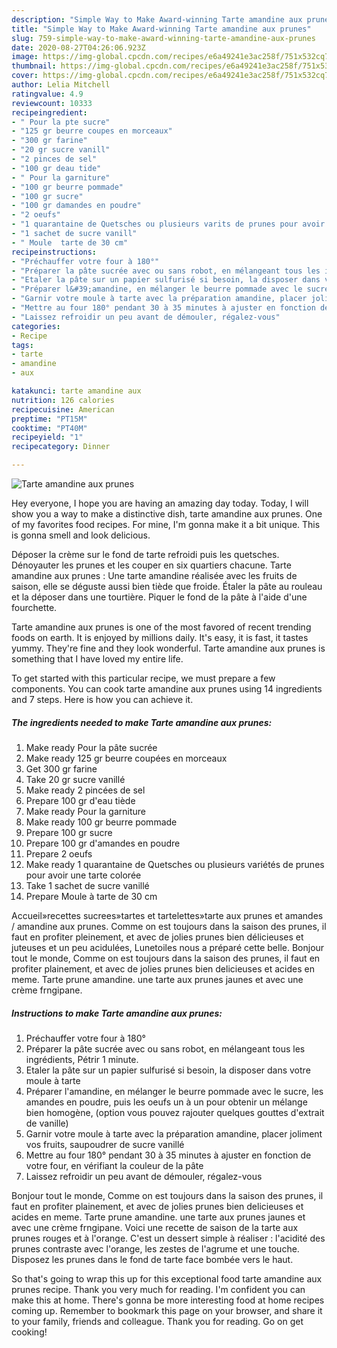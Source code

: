 ```yaml
---
description: "Simple Way to Make Award-winning Tarte amandine aux prunes"
title: "Simple Way to Make Award-winning Tarte amandine aux prunes"
slug: 759-simple-way-to-make-award-winning-tarte-amandine-aux-prunes
date: 2020-08-27T04:26:06.923Z
image: https://img-global.cpcdn.com/recipes/e6a49241e3ac258f/751x532cq70/tarte-amandine-aux-prunes-photo-principale-de-la-recette.jpg
thumbnail: https://img-global.cpcdn.com/recipes/e6a49241e3ac258f/751x532cq70/tarte-amandine-aux-prunes-photo-principale-de-la-recette.jpg
cover: https://img-global.cpcdn.com/recipes/e6a49241e3ac258f/751x532cq70/tarte-amandine-aux-prunes-photo-principale-de-la-recette.jpg
author: Lelia Mitchell
ratingvalue: 4.9
reviewcount: 10333
recipeingredient:
- " Pour la pte sucre"
- "125 gr beurre coupes en morceaux"
- "300 gr farine"
- "20 gr sucre vanill"
- "2 pinces de sel"
- "100 gr deau tide"
- " Pour la garniture"
- "100 gr beurre pommade"
- "100 gr sucre"
- "100 gr damandes en poudre"
- "2 oeufs"
- "1 quarantaine de Quetsches ou plusieurs varits de prunes pour avoir une tarte colore"
- "1 sachet de sucre vanill"
- " Moule  tarte de 30 cm"
recipeinstructions:
- "Préchauffer votre four à 180°"
- "Préparer la pâte sucrée avec ou sans robot, en mélangeant tous les ingrédients, Pétrir 1 minute."
- "Etaler la pâte sur un papier sulfurisé si besoin, la disposer dans votre moule à tarte"
- "Préparer l&#39;amandine, en mélanger le beurre pommade avec le sucre, les amandes en poudre, puis les oeufs un à un pour obtenir un mélange bien homogène, (option vous pouvez rajouter quelques gouttes d&#39;extrait de vanille)"
- "Garnir votre moule à tarte avec la préparation amandine, placer joliment vos fruits, saupoudrer de sucre vanillé"
- "Mettre au four 180° pendant 30 à 35 minutes à ajuster en fonction de votre four, en vérifiant la couleur de la pâte"
- "Laissez refroidir un peu avant de démouler, régalez-vous"
categories:
- Recipe
tags:
- tarte
- amandine
- aux

katakunci: tarte amandine aux 
nutrition: 126 calories
recipecuisine: American
preptime: "PT15M"
cooktime: "PT40M"
recipeyield: "1"
recipecategory: Dinner

---
```



![Tarte amandine aux prunes](https://img-global.cpcdn.com/recipes/e6a49241e3ac258f/751x532cq70/tarte-amandine-aux-prunes-photo-principale-de-la-recette.jpg)

Hey everyone, I hope you are having an amazing day today. Today, I will show you a way to make a distinctive dish, tarte amandine aux prunes. One of my favorites food recipes. For mine, I'm gonna make it a bit unique. This is gonna smell and look delicious.

Déposer la crème sur le fond de tarte refroidi puis les quetsches. Dénoyauter les prunes et les couper en six quartiers chacune. Tarte amandine aux prunes : Une tarte amandine réalisée avec les fruits de saison, elle se déguste aussi bien tiède que froide. Étaler la pâte au rouleau et la déposer dans une tourtière. Piquer le fond de la pâte à l&#39;aide d&#39;une fourchette.

Tarte amandine aux prunes is one of the most favored of recent trending foods on earth. It is enjoyed by millions daily. It's easy, it is fast, it tastes yummy. They're fine and they look wonderful. Tarte amandine aux prunes is something that I have loved my entire life.


To get started with this particular recipe, we must prepare a few components. You can cook tarte amandine aux prunes using 14 ingredients and 7 steps. Here is how you can achieve it.

<!--inarticleads1-->

##### The ingredients needed to make Tarte amandine aux prunes:

1. Make ready  Pour la pâte sucrée
1. Make ready 125 gr beurre coupées en morceaux
1. Get 300 gr farine
1. Take 20 gr sucre vanillé
1. Make ready 2 pincées de sel
1. Prepare 100 gr d&#39;eau tiède
1. Make ready  Pour la garniture
1. Make ready 100 gr beurre pommade
1. Prepare 100 gr sucre
1. Prepare 100 gr d&#39;amandes en poudre
1. Prepare 2 oeufs
1. Make ready 1 quarantaine de Quetsches ou plusieurs variétés de prunes pour avoir une tarte colorée
1. Take 1 sachet de sucre vanillé
1. Prepare  Moule à tarte de 30 cm


Accueil»recettes sucrees»tartes et tartelettes»tarte aux prunes et amandes / amandine aux prunes. Comme on est toujours dans la saison des prunes, il faut en profiter pleinement, et avec de jolies prunes bien délicieuses et juteuses et un peu acidulées, Lunetoiles nous a préparé cette belle. Bonjour tout le monde, Comme on est toujours dans la saison des prunes, il faut en profiter plainement, et avec de jolies prunes bien delicieuses et acides en meme. Tarte prune amandine. une tarte aux prunes jaunes et avec une crème frngipane. 

<!--inarticleads2-->

##### Instructions to make Tarte amandine aux prunes:

1. Préchauffer votre four à 180°
1. Préparer la pâte sucrée avec ou sans robot, en mélangeant tous les ingrédients, Pétrir 1 minute.
1. Etaler la pâte sur un papier sulfurisé si besoin, la disposer dans votre moule à tarte
1. Préparer l&#39;amandine, en mélanger le beurre pommade avec le sucre, les amandes en poudre, puis les oeufs un à un pour obtenir un mélange bien homogène, (option vous pouvez rajouter quelques gouttes d&#39;extrait de vanille)
1. Garnir votre moule à tarte avec la préparation amandine, placer joliment vos fruits, saupoudrer de sucre vanillé
1. Mettre au four 180° pendant 30 à 35 minutes à ajuster en fonction de votre four, en vérifiant la couleur de la pâte
1. Laissez refroidir un peu avant de démouler, régalez-vous


Bonjour tout le monde, Comme on est toujours dans la saison des prunes, il faut en profiter plainement, et avec de jolies prunes bien delicieuses et acides en meme. Tarte prune amandine. une tarte aux prunes jaunes et avec une crème frngipane. Voici une recette de saison de la tarte aux prunes rouges et à l&#39;orange. C&#39;est un dessert simple à réaliser : l&#39;acidité des prunes contraste avec l&#39;orange, les zestes de l&#39;agrume et une touche. Disposez les prunes dans le fond de tarte face bombée vers le haut. 

So that's going to wrap this up for this exceptional food tarte amandine aux prunes recipe. Thank you very much for reading. I'm confident you can make this at home. There's gonna be more interesting food at home recipes coming up. Remember to bookmark this page on your browser, and share it to your family, friends and colleague. Thank you for reading. Go on get cooking!
